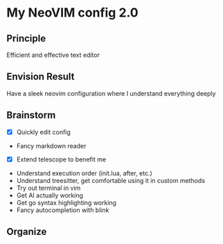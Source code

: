 # My NeoVIM config 2.0

## Principle

Efficient and effective text editor

## Envision Result

Have a sleek neovim configuration where I understand everything deeply

## Brainstorm

- [x] Quickly edit config
- Fancy markdown reader
- [x] Extend telescope to benefit me
- Understand execution order (init.lua, after, etc.)
- Understand treesitter, get comfortable using it in custom methods
- Try out terminal in vim
- Get AI actually working
- Get go syntax highlighting working
- Fancy autocompletion with blink

## Organize
